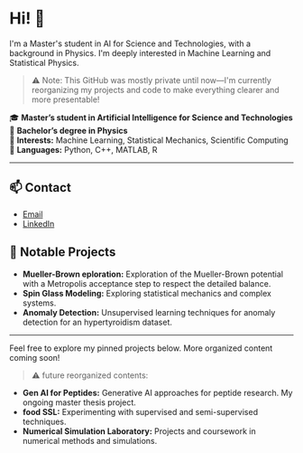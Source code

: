 # Hi! 👋

I'm a Master's student in AI for Science and Technologies, with a background in Physics. I'm deeply interested in Machine Learning and Statistical Physics.

> ⚠️ Note: This GitHub was mostly private until now—I'm currently reorganizing my projects and code to make everything clearer and more presentable!

🎓 **Master’s student in Artificial Intelligence for Science and Technologies**  
🔬 **Bachelor’s degree in Physics**  
🧠 **Interests:** Machine Learning, Statistical Mechanics, Scientific Computing  
🐍 **Languages:** Python, C++, MATLAB, R

---

## 📫 Contact

- [Email](mailto:c.colturi@campus.unimib.it)
- [LinkedIn](https://www.linkedin.com/in/claudio-colturi/)


## 🚀 Notable Projects
- **Mueller-Brown eploration:** Exploration of the Mueller-Brown potential with a Metropolis acceptance step to respect the detailed balance.
- **Spin Glass Modeling:** Exploring statistical mechanics and complex systems.
- **Anomaly Detection:** Unsupervised learning techniques for anomaly detection for an hypertyroidism dataset.

---

Feel free to explore my pinned projects below. More organized content coming soon!
> ⚠️ future reorganized contents:
- **Gen AI for Peptides:** Generative AI approaches for peptide research. My ongoing master thesis project.
- **food SSL:** Experimenting with supervised and semi-supervised techniques.
- **Numerical Simulation Laboratory:** Projects and coursework in numerical methods and simulations.

